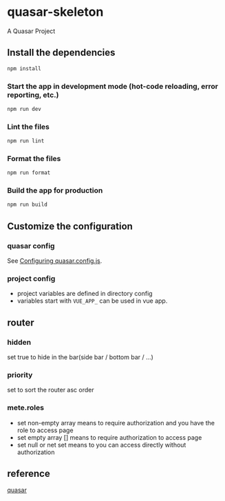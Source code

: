 # quasar-skeleton

A Quasar Project

## Install the dependencies

```bash
npm install
```

### Start the app in development mode (hot-code reloading, error reporting, etc.)

```bash
npm run dev
```

### Lint the files

```bash
npm run lint
```

### Format the files

```bash
npm run format
```

### Build the app for production

```bash
npm run build
```

## Customize the configuration

### quasar config

See [Configuring quasar.config.js](https://v2.quasar.dev/quasar-cli-vite/quasar-config-js).

### project config

- project variables are defined in directory config
- variables start with `VUE_APP_` can be used in vue app.

## router

### hidden

set true to hide in the bar(side bar / bottom bar / ...)

### priority

set to sort the router asc order

### mete.roles

- set non-empty array means to require authorization and you have the role to access page
- set empty array [] means to require authorization to access page
- set null or net set means to you can access directly without authorization

## reference

[quasar](https://quasar.dev/)
